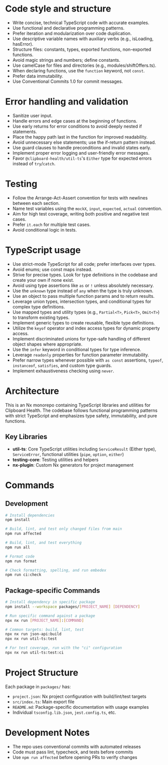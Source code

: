 <!-- Source: .ruler/common/codeStyleAndStructure.md -->

# Code style and structure

- Write concise, technical TypeScript code with accurate examples.
- Use functional and declarative programming patterns.
- Prefer iteration and modularization over code duplication.
- Use descriptive variable names with auxiliary verbs (e.g., isLoading, hasError).
- Structure files: constants, types, exported functions, non-exported functions.
- Avoid magic strings and numbers; define constants.
- Use camelCase for files and directories (e.g., modules/shiftOffers.ts).
- When declaring functions, use the `function` keyword, not `const`.
- Prefer data immutability.
- Use Conventional Commits 1.0 for commit messages.

<!-- Source: .ruler/common/errorHandlingAndValidation.md -->

# Error handling and validation

- Sanitize user input.
- Handle errors and edge cases at the beginning of functions.
- Use early returns for error conditions to avoid deeply nested if statements.
- Place the happy path last in the function for improved readability.
- Avoid unnecessary else statements; use the if-return pattern instead.
- Use guard clauses to handle preconditions and invalid states early.
- Implement proper error logging and user-friendly error messages.
- Favor `@clipboard-health/util-ts`'s `Either` type for expected errors instead of `try`/`catch`.

<!-- Source: .ruler/common/testing.md -->

# Testing

- Follow the Arrange-Act-Assert convention for tests with newlines between each section.
- Name test variables using the `mockX`, `input`, `expected`, `actual` convention.
- Aim for high test coverage, writing both positive and negative test cases.
- Prefer `it.each` for multiple test cases.
- Avoid conditional logic in tests.

<!-- Source: .ruler/common/typeScript.md -->

# TypeScript usage

- Use strict-mode TypeScript for all code; prefer interfaces over types.
- Avoid enums; use const maps instead.
- Strive for precise types. Look for type definitions in the codebase and create your own if none exist.
- Avoid using type assertions like `as` or `!` unless absolutely necessary.
- Use the `unknown` type instead of `any` when the type is truly unknown.
- Use an object to pass multiple function params and to return results.
- Leverage union types, intersection types, and conditional types for complex type definitions.
- Use mapped types and utility types (e.g., `Partial<T>`, `Pick<T>`, `Omit<T>`) to transform existing types.
- Implement generic types to create reusable, flexible type definitions.
- Utilize the `keyof` operator and index access types for dynamic property access.
- Implement discriminated unions for type-safe handling of different object shapes where appropriate.
- Use the `infer` keyword in conditional types for type inference.
- Leverage `readonly` properties for function parameter immutability.
- Prefer narrow types whenever possible with `as const` assertions, `typeof`, `instanceof`, `satisfies`, and custom type guards.
- Implement exhaustiveness checking using `never`.

<!-- Source: ./OVERLAY.md -->

# Architecture

This is an Nx monorepo containing TypeScript libraries and utilities for Clipboard Health. The codebase follows functional programming patterns with strict TypeScript and emphasizes type safety, immutability, and pure functions.

## Key Libraries

- **util-ts**: Core TypeScript utilities including `ServiceResult` (Either type), `ServiceError`, functional utilities (`pipe`, `option`, `either`)
- **testing-core**: Testing utilities and helpers
- **nx-plugin**: Custom Nx generators for project management

# Commands

## Development

```bash
# Install dependencies
npm install

# Build, lint, and test only changed files from main
npm run affected

# Build, lint, and test everything
npm run all

# Format code
npm run format

# Check formatting, spelling, and run embedex
npm run ci:check
```

## Package-specific Commands

```bash
# Install dependency in specific package
npm install --workspace packages/[PROJECT_NAME] [DEPENDENCY]

# Run specific command against a package
npx nx run [PROJECT_NAME]:[COMMAND]

# Common targets: build, lint, test
npx nx run json-api:build
npx nx run util-ts:test

# For test coverage, run with the "ci" configuration
npx nx run util-ts:test:ci
```

# Project Structure

Each package in `packages/` has:

- `project.json`: Nx project configuration with build/lint/test targets
- `src/index.ts`: Main export file
- `README.md`: Package-specific documentation with usage examples
- Individual `tsconfig.lib.json`, `jest.config.ts`, etc.

# Development Notes

- The repo uses conventional commits with automated releases
- Code must pass lint, typecheck, and tests before commits
- Use `npm run affected` before opening PRs to verify changes
